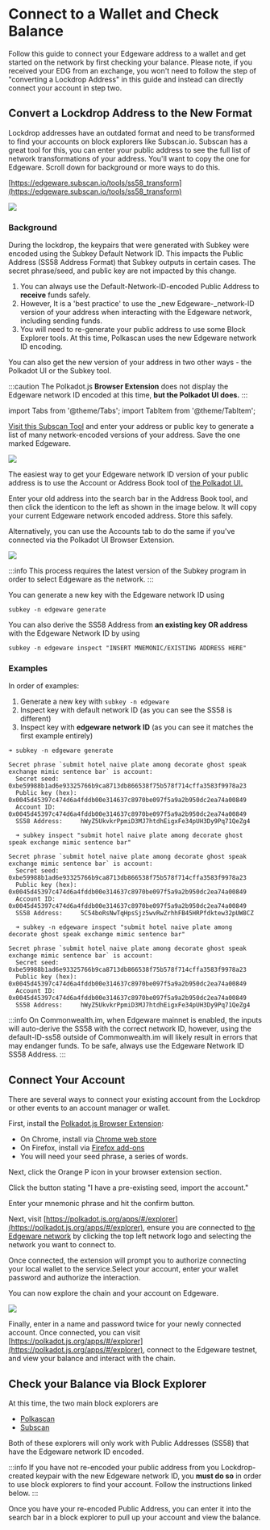# Connect to a Wallet and Check Balance

Follow this guide to connect your Edgeware address to a wallet and get started on the network by first checking your balance. Please note, if you received your EDG from an exchange, you won't need to follow the step of "converting a Lockdrop Address" in this guide and instead can directly connect your account in step two.

## Convert a Lockdrop Address to the New Format

Lockdrop addresses have an outdated format and need to be transformed to find your accounts on block explorers like Subscan.io. Subscan has a great tool for this, you can enter your public address to see the full list of network transformations of your address. You'll want to copy the one for Edgeware. Scroll down for background or more ways to do this.

[https://edgeware.subscan.io/tools/ss58_transform](https://edgeware.subscan.io/tools/ss58_transform)

![](/img/screen-shot-2020-07-22-at-5.47.26-pm2.png)

### Background

During the lockdrop, the keypairs that were generated with Subkey were encoded using the Subkey Default Network ID. This impacts the Public Address (SS58 Address Format) that Subkey outputs in certain cases. The secret phrase/seed, and public key are not impacted by this change.

1. You can always use the Default-Network-ID-encoded Public Address to **receive** funds safely.
2. However, It is a 'best practice' to use the \_new Edgeware-\_network-ID version of your address when interacting with the Edgeware network, including sending funds.
3. You will need to re-generate your public address to use some Block Explorer tools. At this time, Polkascan uses the new Edgeware network ID encoding.

You can also get the new version of your address in two other ways - the Polkadot UI or the Subkey tool.

:::caution
The Polkadot.js **Browser Extension** does not display the Edgeware network ID encoded at this time, **but the Polkadot UI does.**
:::

import Tabs from '@theme/Tabs';
import TabItem from '@theme/TabItem';

<Tabs>
<TabItem value="start" label="Easy Mode: Subscan Tool">

[Visit this Subscan Tool](https://edgeware.subscan.io/tools/ss58_transform) and enter your address or public key to generate a list of many network-encoded versions of your address. Save the one marked Edgeware.

![](/img/image14.png)

</TabItem>
<TabItem value="solution" label="Using Polkadot UI">

The easiest way to get your Edgeware network ID version of your public address is to use the Account or Address Book tool of [the Polkadot UI.](https://polkadot.js.org/apps/#/explorer)

Enter your old address into the search bar in the Address Book tool, and then click the identicon to the left as shown in the image below. It will copy your current Edgeware network encoded address. Store this safely.

Alternatively, you can use the Accounts tab to do the same if you've connected via the Polkadot UI Browser Extension.

![](/img/screen-shot-2020-03-06-at-3.25.07-pm2.png)

</TabItem>
<TabItem value="subkey" label="Using Subkey CLI">

:::info
This process requires the latest version of the Subkey program in order to select Edgeware as the network.
:::

You can generate a new key with the Edgeware network ID using

```
subkey -n edgeware generate
```

You can also derive the SS58 Address from **an existing key OR address** with the Edgeware Network ID by using

```
subkey -n edgeware inspect "INSERT MNEMONIC/EXISTING ADDRESS HERE"
```

### Examples

In order of examples:

1. Generate a new key with `subkey -n edgeware`
2. Inspect key with default network ID (as you can see the SS58 is different)
3. Inspect key with **edgeware network ID** (as you can see it matches the first example entirely)

```
➜ subkey -n edgeware generate

Secret phrase `submit hotel naive plate among decorate ghost speak exchange mimic sentence bar` is account:
  Secret seed:      0xbe59988b1ad6e93325766b9ca8713db866538f75b578f714cffa3583f9978a23
  Public key (hex): 0x0045d45397c474d6a4fddb00e314637c8970be097f5a9a2b950dc2ea74a00849
  Account ID:       0x0045d45397c474d6a4fddb00e314637c8970be097f5a9a2b950dc2ea74a00849
  SS58 Address:     hWyZ5UkvkrPpmiD3MJ7htdhEigxFe34pUH3Dy9Pq71QeZg4

  ➜ subkey inspect "submit hotel naive plate among decorate ghost speak exchange mimic sentence bar"

Secret phrase `submit hotel naive plate among decorate ghost speak exchange mimic sentence bar` is account:
  Secret seed:      0xbe59988b1ad6e93325766b9ca8713db866538f75b578f714cffa3583f9978a23
  Public key (hex): 0x0045d45397c474d6a4fddb00e314637c8970be097f5a9a2b950dc2ea74a00849
  Account ID:       0x0045d45397c474d6a4fddb00e314637c8970be097f5a9a2b950dc2ea74a00849
  SS58 Address:     5C54boRsNwTqHpsSjz5wvRwZrhhFB45HRPfdktew32pUW8CZ

  ➜ subkey -n edgeware inspect "submit hotel naive plate among decorate ghost speak exchange mimic sentence bar"

Secret phrase `submit hotel naive plate among decorate ghost speak exchange mimic sentence bar` is account:
  Secret seed:      0xbe59988b1ad6e93325766b9ca8713db866538f75b578f714cffa3583f9978a23
  Public key (hex): 0x0045d45397c474d6a4fddb00e314637c8970be097f5a9a2b950dc2ea74a00849
  Account ID:       0x0045d45397c474d6a4fddb00e314637c8970be097f5a9a2b950dc2ea74a00849
  SS58 Address:     hWyZ5UkvkrPpmiD3MJ7htdhEigxFe34pUH3Dy9Pq71QeZg4
```

</TabItem>
</Tabs>

:::info
On Commonwealth.im, when Edgeware mainnet is enabled, the inputs will auto-derive the SS58 with the correct network ID, however, using the default-ID-ss58 outside of Commonwealth.im will likely result in errors that may endanger funds. To be safe, always use the Edgeware Network ID SS58 Address.
:::

## Connect Your Account

There are several ways to connect your existing account from the Lockdrop or other events to an account manager or wallet.

First, install the [Polkadot.js Browser Extension](https://github.com/polkadot-js/extension):

<Tabs>
<TabItem value="extention" label="Polkadot.js Extension">

- On Chrome, install via [Chrome web store](https://chrome.google.com/webstore/detail/polkadot%7Bjs%7D-extension/mopnmbcafieddcagagdcbnhejhlodfdd)
- On Firefox, install via [Firefox add-ons](https://addons.mozilla.org/en-US/firefox/addon/polkadot-js-extension/)
- You will need your seed phrase, a series of words.

Next, click the Orange P icon in your browser extension section.

Click the button stating "I have a pre-existing seed, import the account."

Enter your mnemonic phrase and hit the confirm button.

Next, visit [https://polkadot.js.org/apps/#/explorer](https://polkadot.js.org/apps/#/explorer), ensure you are connected to [the Edgeware network](https://github.com/hicommonwealth/edgeware-documentation/blob/master/docs/other-resources/networks.md) by clicking the top left network logo and selecting the network you want to connect to.

Once connected, the extension will prompt you to authorize connecting your local wallet to the service.Select your account, enter your wallet password and authorize the interaction.

You can now explore the chain and your account on Edgeware.

![](/img/screen-shot-2020-02-10-at-3.03.43-am2.png)

</TabItem>
<TabItem value="commonwealth" label="Commonwealth.im">

Finally, enter in a name and password twice for your newly connected account. Once connected, you can visit [https://polkadot.js.org/apps/#/explorer](https://polkadot.js.org/apps/#/explorer), connect to the Edgeware testnet, and view your balance and interact with the chain.

</TabItem>
</Tabs>

## Check your Balance via Block Explorer

At this time, the two main block explorers are

- [Polkascan](https://polkascan.io/pre/edgeware-berlin)
- [Subscan](https://edgeware.subscan.io)

Both of these explorers will only work with Public Addresses (SS58) that have the Edgeware network ID encoded.

:::info
If you have not re-encoded your public address from you Lockdrop-created keypair with the new Edgeware network ID, you **must do so** in order to use block explorers to find your account. Follow the instructions linked below.
:::

Once you have your re-encoded Public Address, you can enter it into the search bar in a block explorer to pull up your account and view the balance.
